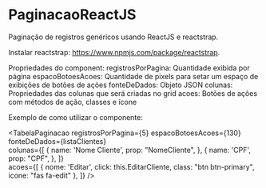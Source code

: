 # PaginacaoReactJS
Paginação de registros genéricos usando ReactJS e reactstrap.

Instalar reactstrap: https://www.npmjs.com/package/reactstrap.

Propriedades do component:
registrosPorPagina: Quantidade exibida por página
espacoBotoesAcoes: Quantidade de pixels para setar um espaço de exibições de botões de ações
fonteDeDados: Objeto JSON
colunas: Propriedades das colunas que será criadas no grid
acoes: Botões de ações com métodos de ação, classes e ícone

Exemplo de como utilizar o componente: 

 <TabelaPaginacao
    registrosPorPagina={5}
    espacoBotoesAcoes={130}   
    fonteDeDados={listaClientes}  
    colunas={[
        {
            name: 'Nome Cliente',
            prop: "NomeCliente",
        },
        {
            name: 'CPF',
            prop: "CPF",
        },
    ]}  
    acoes={[
        { nome: 'Editar', click: this.EditarCliente, class: "btn btn-primary", icone: "fas fa-edit" },
    ]}
/>

